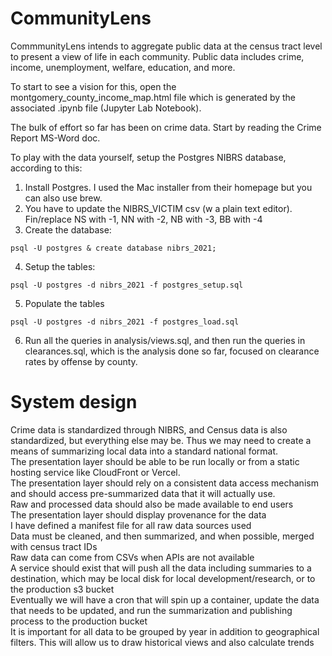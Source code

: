 # CommunityLens
CommmunityLens intends to aggregate public data at the census tract level to present a view of life in each community.
Public data includes crime, income, unemployment, welfare, education, and more.

To start to see a vision for this, open the montgomery_county_income_map.html file which is generated by the associated .ipynb file (Jupyter Lab Notebook).

The bulk of effort so far has been on crime data. Start by reading the Crime Report MS-Word doc.

To play with the data yourself, setup the Postgres NIBRS database, according to this:
1. Install Postgres. I used the Mac installer from their homepage but you can also use brew.
2. You have to update the NIBRS_VICTIM csv (w a plain text editor). Fin/replace NS with -1, NN with -2, NB with -3, BB with -4
3. Create the database: 
```
psql -U postgres & create database nibrs_2021;
```
4. Setup the tables: 
```
psql -U postgres -d nibrs_2021 -f postgres_setup.sql
```
5. Populate the tables 
```
psql -U postgres -d nibrs_2021 -f postgres_load.sql
```
6. Run all the queries in analysis/views.sql, and then run the queries in clearances.sql, which is the analysis done so far, focused on clearance rates by offense by county.

# System design
Crime data is standardized through NIBRS, and Census data is also standardized, but everything else may be. Thus we may need to create a means of summarizing local data into a standard national format.  
The presentation layer should be able to be run locally or from a static hosting service like CloudFront or Vercel.  
The presentation layer should rely on a consistent data access mechanism and should access pre-summarized data that it will actually use.  
Raw and processed data should also be made available to end users  
The presentation layer should display provenance for the data  
I have defined a manifest file for all raw data sources used  
Data must be cleaned, and then summarized, and when possible, merged with census tract IDs  
Raw data can come from CSVs when APIs are not available  
A service should exist that will push all the data including summaries to a destination, which may be local disk for local development/research, or to the production s3 bucket  
Eventually we will have a cron that will spin up a container, update the data that needs to be updated, and run the summarization and publishing process to the production bucket  
It is important for all data to be grouped by year in addition to geographical filters. This will allow us to draw historical views and also calculate trends  